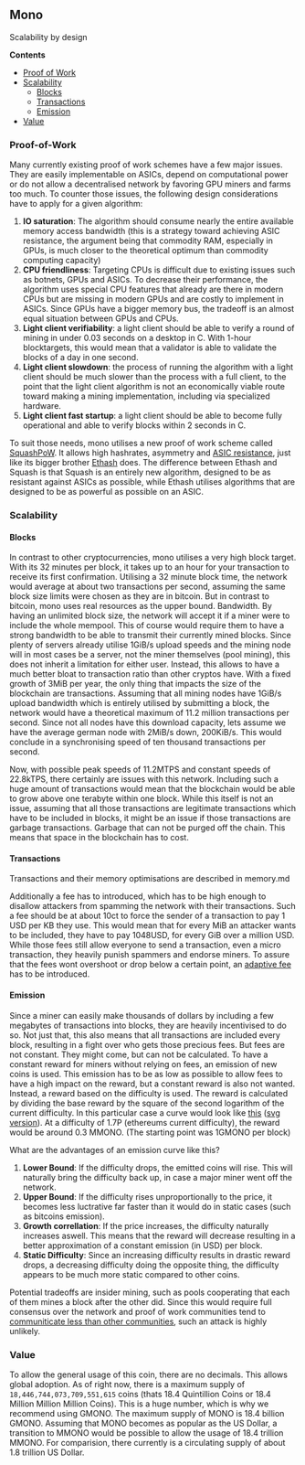 ## Mono
Scalability by design

**Contents**
- [Proof of Work](#Proof-of-Work)
- [Scalability](#Scalability)
	- [Blocks](#Blocks)
	- [Transactions](#Transactions)
	- [Emission](#Emission)
- [Value](#Value)

### Proof-of-Work
Many currently existing proof of work schemes have a few major issues. They are easily implementable on ASICs, depend on computational power or do not allow a decentralised network by favoring GPU miners and farms too much. To counter those issues, the following design considerations have to apply for a given algorithm:
1. **IO saturation**: The algorithm should consume nearly the entire available memory access bandwidth (this is a strategy toward achieving ASIC resistance, the argument being that commodity RAM, especially in GPUs, is much closer to the theoretical optimum than commodity computing capacity)
2. **CPU friendliness**: Targeting CPUs is difficult due to existing issues such as botnets, GPUs and ASICs. To decrease their performance, the algorithm uses special CPU features that already are there in modern CPUs but are missing in modern GPUs and are costly to implement in ASICs. Since GPUs have a bigger memory bus, the tradeoff is an almost equal situation between GPUs and CPUs.
3. **Light client verifiability**: a light client should be able to verify a round of mining in under 0.03 seconds on a desktop in C. With 1-hour blocktargets, this would mean that a validator is able to validate the blocks of a day in one second.
4. **Light client slowdown**: the process of running the algorithm with a light client should be much slower than the process with a full client, to the point that the light client algorithm is not an economically viable route toward making a mining implementation, including via specialized hardware.
5. **Light client fast startup**: a light client should be able to become fully operational and able to verify blocks within 2 seconds in C.

To suit those needs, mono utilises a new proof of work scheme called [SquashPoW](https://github.com/ClashLuke/Squash-Hash). It allows high hashrates, asymmetry and [ASIC resistance](https://github.com/ClashLuke/Squash-Hash/blob/master/docs/asic.md), just like its bigger brother [Ethash](https://github.com/ethereum/wiki/wiki/Ethash) does. The difference between Ethash and Squash is that Squash is an entirely new algorithm, designed to be as resistant against ASICs as possible, while Ethash utilises algorithms that are designed to be as powerful as possible on an ASIC.

### Scalability

#### Blocks
In contrast to other cryptocurrencies, mono utilises a very high block target. With its 32 minutes per block, it takes up to an hour for your transaction to receive its first confirmation. Utilising a 32 minute block time, the network would average at about two transactions per second, assuming the same block size limits were chosen as they are in bitcoin. But in contrast to bitcoin, mono uses real resources as the upper bound. Bandwidth. By having an unlimited block size, the network will accept it if a miner were to include the whole mempool. This of course would require them to have a strong bandwidth to be able to transmit their currently mined blocks. Since plenty of servers already utilise 1GiB/s upload speeds and the mining node will in most cases be a server, not the miner themselves (pool mining), this does not inherit a limitation for either user. Instead, this allows to have a much better bloat to transaction ratio than other cryptos have. With a fixed growth of 3MiB per year, the only thing that impacts the size of the blockchain are transactions. Assuming that all mining nodes have 1GiB/s upload bandwidth which is entirely utilised by submitting a block, the network would have a theoretical maximum of 11.2 million transactions per second. Since not all nodes have this download capacity, lets assume we have the average german node with 2MiB/s down, 200KiB/s. This would conclude in a synchronising speed of ten thousand transactions per second.

Now, with possible peak speeds of 11.2MTPS and constant speeds of 22.8kTPS, there certainly are issues with this network. Including such a huge amount of transactions would mean that the blockchain would be able to grow above one terabyte within one block. While this itself is not an issue, assuming that all those transactions are legitimate transactions which have to be included in blocks, it might be an issue if those transactions are garbage transactions. Garbage that can not be purged off the chain. This means that space in the blockchain has to cost.

#### Transactions
Transactions and their memory optimisations are described in memory.md 

Additionally a fee has to introduced, which has to be high enough to disallow attackers from spamming the network with their transactions. Such a fee should be at about 10ct to force the sender of a transaction to pay 1 USD per KB they use. This would mean that for every MiB an attacker wants to be included, they have to pay 1048USD, for every GiB over a million USD. While those fees still allow everyone to send a transaction, even a micro transaction, they heavily punish spammers and endorse miners. To assure that the fees wont overshoot or drop below a certain point, an [adaptive fee](https://zawy1.blogspot.com/2017/12/using-difficulty-to-get-constant-value.html) has to be introduced.

#### Emission
Since a miner can easily make thousands of dollars by including a few megabytes of transactions into blocks, they are heavily incentivised to do so. Not just that, this also means that all transactions are included every block, resulting in a fight over who gets those precious fees. But fees are not constant. They might come, but can not be calculated. To have a constant reward for miners without relying on fees, an emission of new coins is used. This emission has to be as low as possible to allow fees to have a high impact on the reward, but a constant reward is also not wanted. Instead, a reward based on the difficulty is used. The reward is calculated by dividing the base reward by the square of the second logarithm of the current difficulty. In this particular case a curve would look like [this](https://clashproject.org/images/diff_reward.png) ([svg version](https://clashproject.org/images/diff_reward.svg)). At a difficulty of 1.7P (ethereums current difficulty), the reward would be around 0.3 MMONO. (The starting point was 1GMONO per block)

What are the advantages of an emission curve like this? 
1. **Lower Bound**: If the difficulty drops, the emitted coins will rise. This will naturally bring the difficulty back up, in case a major miner went off the network.
2. **Upper Bound**: If the difficulty rises unproportionally to the price, it becomes less luctrative far faster than it would do in static cases (such as bitcoins emission).
3. **Growth correllation**: If the price increases, the difficulty naturally increases aswell. This means that the reward will decrease resulting in a better approximation of a constant emission (in USD) per block.
4. **Static Difficulty**: Since an increasing difficulty results in drastic reward drops, a decreasing difficulty doing the opposite thing, the difficulty appears to be much more static compared to other coins.

Potential tradeoffs are insider mining, such as pools cooperating that each of them mines a block after the other did. Since this would require full consensus over the network and proof of work communities tend to [communiticate less than other communities](https://proofofwork.news/p/proof-of-work-60), such an attack is highly unlikely.

### Value
To allow the general usage of this coin, there are no decimals. This allows global adoption. As of right now, there is a maximum supply of `18,446,744,073,709,551,615` coins (thats 18.4 Quintillion Coins or 18.4 Million Million Million Coins). This is a huge number, which is why we recommend using GMONO. The maximum supply of MONO is 18.4 billion GMONO. Assuming that MONO becomes as popular as the US Dollar, a transition to MMONO would be possible to allow the usage of 18.4 trillion MMONO. For comparision, there currently is a circulating supply of about 1.8 trillion US Dollar.

